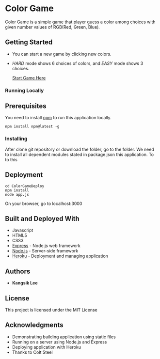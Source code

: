# Color Game

Color Game is a simple game that player guess a color among choices with given number values of RGB(Red, Green, Blue). 

## Getting Started

* You can start a new game by clicking new colors. 
* *HARD* mode shows 6 choices of colors, and *EASY* mode shows 3 choices.

   [Start Game Here](https://colorgame-kangsik-lee.herokuapp.com/)

### Running Locally

## Prerequisites

 You need to install [npm](https://www.npmjs.com/get-npm) to run this application locally.

```
npm install npm@latest -g
```

### Installing
After clone git repository or download the folder, go to the folder. We need to install all dependent modules stated in package.json this application. To to this

## Deployment
```
cd ColorGameDeploy
npm install
node app.js
```
On your browser, go to localhost:3000

## Built and Deployed With

* Javascript
* HTML5
* CSS3
* [Express](https://expressjs.com/) - Node.js web framework
* [Node.js](https://nodejs.org/en/) - Server-side framework
* [Heroku](https://devcenter.heroku.com/categories/reference) - Deployment and managing application

## Authors

* **Kangsik Lee** 

## License

This project is licensed under the MIT License

## Acknowledgments

* Demonstrating building application using static files
* Running on a server using Node.js and Express
* Deploying application with Heroku
* Thanks to Colt Steel

